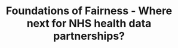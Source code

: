 ---
airtable_createdTime: '2022-05-13T10:02:53.000Z'
airtable_id: recD7xjmUmk9gJ1vX
link: https://understandingpatientdata.org.uk/sites/default/files/2020-03/Foundations%20of%20Fairness%20-%20Summary%20and%20Analysis.pdf
table: sources
title: Foundations of Fairness - Where next for NHS health data partnerships?
---